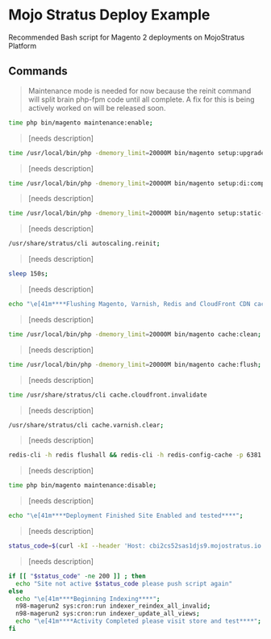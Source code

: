 # Mojo Stratus Deploy Example
Recommended Bash script for Magento 2 deployments on MojoStratus Platform

## Commands

> Maintenance mode is needed for now because the reinit command will split brain php-fpm code until all complete. A fix for this is being actively worked on will be released soon.
```bash
time php bin/magento maintenance:enable;
```

> [needs description]
```bash
time /usr/local/bin/php -dmemory_limit=20000M bin/magento setup:upgrade;
```

> [needs description]
```bash
time /usr/local/bin/php -dmemory_limit=20000M bin/magento setup:di:compile;
```

> [needs description]
```bash
time /usr/local/bin/php -dmemory_limit=20000M bin/magento setup:static-content:deploy --jobs=$(nproc);
```

> [needs description]
```bash
/usr/share/stratus/cli autoscaling.reinit;
```

> [needs description]
```bash
sleep 150s;
```

> [needs description]
```bash
echo "\e[41m****Flushing Magento, Varnish, Redis and CloudFront CDN cache at this stage****";
```

> [needs description]
```bash
time /usr/local/bin/php -dmemory_limit=20000M bin/magento cache:clean;
```

> [needs description]
```bash
time /usr/local/bin/php -dmemory_limit=20000M bin/magento cache:flush;
```

> [needs description]
```bash
time /usr/share/stratus/cli cache.cloudfront.invalidate
```

> [needs description]
```bash
/usr/share/stratus/cli cache.varnish.clear;
```

> [needs description]
```bash
redis-cli -h redis flushall && redis-cli -h redis-config-cache -p 6381 flushall;
```

> [needs description]
```bash
time php bin/magento maintenance:disable;
```

> [needs description]
```bash
echo "\e[41m****Deployment Finished Site Enabled and tested****";
```

> [needs description]
```bash
status_code=$(curl -kI --header 'Host: cbi2cs52sas1djs9.mojostratus.io' --write-out %{http_code} --silent --output /dev/null 'https://nginx/')
```

> [needs description]
```bash
if [[ "$status_code" -ne 200 ]] ; then
  echo "Site not active $status_code please push script again"
else
  echo "\e[41m****Beginning Indexing****";
  n98-magerun2 sys:cron:run indexer_reindex_all_invalid;
  n98-magerun2 sys:cron:run indexer_update_all_views;
  echo "\e[41m****Activity Completed please visit store and test****";
fi
```
